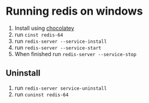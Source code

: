 # Running redis on windows

1. Install using [chocolatey](https://chocolatey.org/)
1. run `cinst redis-64`
1. run `redis-server --service-install`
1. run `redis-server --service-start`
1. When finished run `redis-server --service-stop`

## Uninstall

1. run `redis-server service-uninstall`
1. run `cuninst redis-64`

